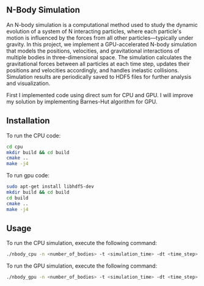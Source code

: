 ## N-Body Simulation

An N-body simulation is a computational method used to study the dynamic evolution of a system of N interacting particles,
where each particle's motion is influenced by the forces from all other particles—typically under gravity. 
In this project, we implement a GPU-accelerated N-body simulation that models the positions, velocities, 
and gravitational interactions of multiple bodies in three-dimensional space.
The simulation calculates the gravitational forces between all particles at each time step, updates their positions 
and velocities accordingly, and handles inelastic collisions. Simulation results are periodically saved to HDF5 files 
for further analysis and visualization.

First I implemented code using direct sum for CPU and GPU. I will improve my solution 
by implementing Barnes-Hut algorithm for GPU. 

## Installation
To run the CPU code:

```bash
cd cpu
mkdir build && cd build
cmake ..
make -j4
```
To run gpu code:

```bash
sudo apt-get install libhdf5-dev
mkdir build && cd build
cd build
cmake ..
make -j4
```

## Usage
To run the CPU simulation, execute the following command:

```bash
./nbody_cpu -n <number_of_bodies> -t <simulation_time> -dt <time_step> -o <output_file>
```

To run the GPU simulation, execute the following command:

```bash
./nbody_gpu -n <number_of_bodies> -t <simulation_time> -dt <time_step> -o <output_file>
```


